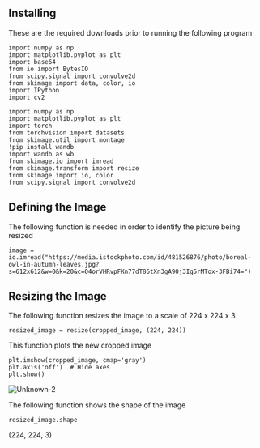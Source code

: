 ## Installing
These are the required downloads prior to running the following program
```
import numpy as np
import matplotlib.pyplot as plt
import base64
from io import BytesIO
from scipy.signal import convolve2d
from skimage import data, color, io
import IPython
import cv2

import numpy as np
import matplotlib.pyplot as plt
import torch
from torchvision import datasets
from skimage.util import montage
!pip install wandb
import wandb as wb
from skimage.io import imread
from skimage.transform import resize
from skimage import io, color
from scipy.signal import convolve2d
```
## Defining the Image
The following function is needed in order to identify the picture being resized
```
image = io.imread("https://media.istockphoto.com/id/481526876/photo/boreal-owl-in-autumn-leaves.jpg?s=612x612&w=0&k=20&c=O4orVHRvpFKn77dT86tXn3gA90j3Ig5rMTox-3FBi74=")
```
## Resizing the Image
The following function resizes the image to a scale of 224 x 224 x 3
```
resized_image = resize(cropped_image, (224, 224))
```
This function plots the new cropped image
```
plt.imshow(cropped_image, cmap='gray')
plt.axis('off')  # Hide axes
plt.show()
```
![Unknown-2](https://github.com/Carlbronge/Imagery/assets/143009718/62c3170b-c138-4a0f-aef1-959daf7f57a3)

The following function shows the shape of the image
```
resized_image.shape
```
(224, 224, 3)

